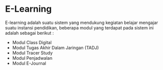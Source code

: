 # E-Learning

E-learning adalah suatu sistem yang mendukung kegiatan belajar mengajar suatu instansi pendidikan,
beberapa modul yang terdapat pada sistem ini adalah sebagai berikut :
- Modul Class Digital
- Modul Tugas Akhir Dalam Jaringan (TADJ)
- Modul Tracer Study
- Modul Penjadwalan
- Modul E-Journal